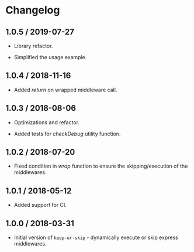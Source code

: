 # Changelog

## 1.0.5 / 2019-07-27

* Library refactor.

* Simplified the usage example.

## 1.0.4 / 2018-11-16

* Added *return* on wrapped middleware call.

## 1.0.3 / 2018-08-06

* Optimizations and refactor.

* Added tests for *checkDebug* utility function.

## 1.0.2 / 2018-07-20

* Fixed condition in *wrap* function to ensure the skipping/execution of the middlewares.

## 1.0.1 / 2018-05-12

* Added support for CI.

## 1.0.0 / 2018-03-31

* Initial version of `keep-or-skip` - dynamically execute or skip express middlewares.
